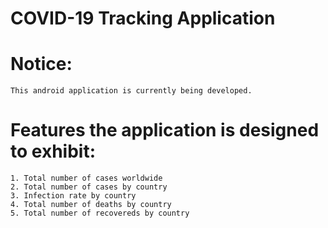 # COVID-19 Tracking Application
# Notice: 
    This android application is currently being developed.

# Features the application is designed to exhibit: 
    1. Total number of cases worldwide
    2. Total number of cases by country
    3. Infection rate by country
    4. Total number of deaths by country
    5. Total number of recovereds by country
